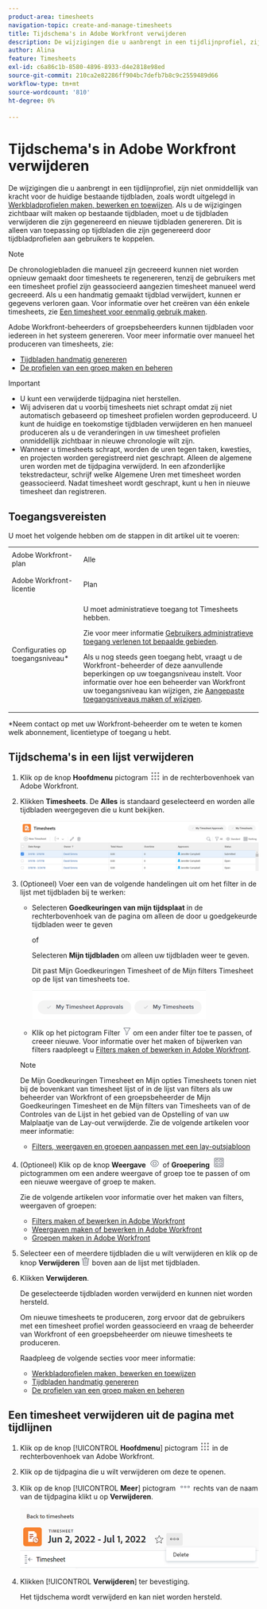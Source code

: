 ```yaml
---
product-area: timesheets
navigation-topic: create-and-manage-timesheets
title: Tijdschema's in Adobe Workfront verwijderen
description: De wijzigingen die u aanbrengt in een tijdlijnprofiel, zijn niet onmiddellijk van kracht voor de momenteel bestaande tijdbladen, zoals uitgelegd in Create, geef, en wijs timesheet profielen uit. Als u de wijzigingen zichtbaar wilt maken op bestaande tijdbladen, moet u de tijdbladen verwijderen die zijn gegenereerd en nieuwe tijdbladen genereren. Dit is alleen van toepassing op tijdbladen die zijn gegenereerd door tijdbladprofielen aan gebruikers te koppelen.
author: Alina
feature: Timesheets
exl-id: c6a86c1b-8580-4896-8933-d4e2818e98ed
source-git-commit: 210ca2e82286ff904bc7defb7b8c9c2559489d66
workflow-type: tm+mt
source-wordcount: '810'
ht-degree: 0%

---
```


# Tijdschema&#39;s in Adobe Workfront verwijderen

De wijzigingen die u aanbrengt in een tijdlijnprofiel, zijn niet onmiddellijk van kracht voor de huidige bestaande tijdbladen, zoals wordt uitgelegd in [Werkbladprofielen maken, bewerken en toewijzen](../../timesheets/create-and-manage-timesheets/create-timesheet-profiles.md). Als u de wijzigingen zichtbaar wilt maken op bestaande tijdbladen, moet u de tijdbladen verwijderen die zijn gegenereerd en nieuwe tijdbladen genereren. Dit is alleen van toepassing op tijdbladen die zijn gegenereerd door tijdbladprofielen aan gebruikers te koppelen.

>[!NOTE]
>
>De chronologiebladen die manueel zijn gecreeerd kunnen niet worden opnieuw gemaakt door timesheets te regenereren, tenzij de gebruikers met een timesheet profiel zijn geassocieerd aangezien timesheet manueel werd gecreeerd. Als u een handmatig gemaakt tijdblad verwijdert, kunnen er gegevens verloren gaan. Voor informatie over het creëren van één enkele timesheets, zie [Een timesheet voor eenmalig gebruik maken](../../timesheets/create-and-manage-timesheets/create-tmshts.md).

Adobe Workfront-beheerders of groepsbeheerders kunnen tijdbladen voor iedereen in het systeem genereren. Voor meer informatie over manueel het produceren van timesheets, zie:

* [Tijdbladen handmatig genereren](../../timesheets/create-and-manage-timesheets/manually-generate-timesheets.md)
* [De profielen van een groep maken en beheren](../../administration-and-setup/manage-groups/work-with-group-objects/create-and-modify-a-groups-timesheet-profiles.md)

>[!IMPORTANT]
>
>* U kunt een verwijderde tijdpagina niet herstellen.
>* Wij adviseren dat u voorbij timesheets niet schrapt omdat zij niet automatisch gebaseerd op timesheet profielen worden geproduceerd. U kunt de huidige en toekomstige tijdbladen verwijderen en hen manueel produceren als u de veranderingen in uw timesheet profielen onmiddellijk zichtbaar in nieuwe chronologie wilt zijn.
>* Wanneer u timesheets schrapt, worden de uren tegen taken, kwesties, en projecten worden geregistreerd niet geschrapt. Alleen de algemene uren worden met de tijdpagina verwijderd. In een afzonderlijke tekstredacteur, schrijf welke Algemene Uren met timesheet worden geassocieerd. Nadat timesheet wordt geschrapt, kunt u hen in nieuwe timesheet dan registreren.
>


## Toegangsvereisten

U moet het volgende hebben om de stappen in dit artikel uit te voeren:

<table style="table-layout:auto"> 
 <col> 
 <col> 
 <tbody> 
  <tr> 
   <td role="rowheader">Adobe Workfront-plan</td> 
   <td> <p>Alle</p> </td> 
  </tr> 
  <tr> 
   <td role="rowheader">Adobe Workfront-licentie</td> 
   <td> <p>Plan </p> </td> 
  </tr> 
  <tr> 
   <td role="rowheader">Configuraties op toegangsniveau*</td> 
   <td> <p>U moet administratieve toegang tot Timesheets hebben. </p> <p>Zie voor meer informatie <a href="../../administration-and-setup/add-users/configure-and-grant-access/grant-users-admin-access-certain-areas.md" class="MCXref xref">Gebruikers administratieve toegang verlenen tot bepaalde gebieden</a>.</p> <p>Als u nog steeds geen toegang hebt, vraagt u de Workfront-beheerder of deze aanvullende beperkingen op uw toegangsniveau instelt. Voor informatie over hoe een beheerder van Workfront uw toegangsniveau kan wijzigen, zie <a href="../../administration-and-setup/add-users/configure-and-grant-access/create-modify-access-levels.md" class="MCXref xref">Aangepaste toegangsniveaus maken of wijzigen</a>.</p> </td> 
  </tr> 
 </tbody> 
</table>

*Neem contact op met uw Workfront-beheerder om te weten te komen welk abonnement, licentietype of toegang u hebt.

## Tijdschema&#39;s in een lijst verwijderen

1. Klik op de knop **Hoofdmenu** pictogram ![](assets/main-menu-icon.png) in de rechterbovenhoek van Adobe Workfront.

1. Klikken **Timesheets**. De **Alles** is standaard geselecteerd en worden alle tijdbladen weergegeven die u kunt bekijken.

   ![](assets/timesheet-list-one-timesheet-selected-nwe-350x70.png)

1. (Optioneel) Voer een van de volgende handelingen uit om het filter in de lijst met tijdbladen bij te werken:

   * Selecteren **Goedkeuringen van mijn tijdsplaat** in de rechterbovenhoek van de pagina om alleen de door u goedgekeurde tijdbladen weer te geven

      of

      Selecteren **Mijn tijdbladen** om alleen uw tijdbladen weer te geven.

      Dit past Mijn Goedkeuringen Timesheet of de Mijn filters Timesheet op de lijst van timesheets toe.

      ![](assets/my-timesheet-approvals-my-timesheets-pills-on-timesheets-list-nwe-350x58.png)

   * Klik op het pictogram Filter ![](assets/filter-nwepng.png) om een ander filter toe te passen, of creeer nieuwe. Voor informatie over het maken of bijwerken van filters raadpleegt u [Filters maken of bewerken in Adobe Workfront](../../reports-and-dashboards/reports/reporting-elements/create-filters.md).
   >[!NOTE]
   De Mijn Goedkeuringen Timesheet en Mijn opties Timesheets tonen niet bij de bovenkant van timesheet lijst of in de lijst van filters als uw beheerder van Workfront of een groepsbeheerder de Mijn Goedkeuringen Timesheet en de Mijn filters van Timesheets van of de Controles van de Lijst in het gebied van de Opstelling of van uw Malplaatje van de Lay-out verwijderde. Zie de volgende artikelen voor meer informatie:
   * [Filters, weergaven en groepen aanpassen met een lay-outsjabloon](../../administration-and-setup/customize-workfront/use-layout-templates/customize-fvg-list-controls-layout-template.md)


1. (Optioneel) Klik op de knop **Weergave** ![](assets/view-icon.png) of **Groepering** ![](assets/grouping.png) pictogrammen om een andere weergave of groep toe te passen of om een nieuwe weergave of groep te maken.

   Zie de volgende artikelen voor informatie over het maken van filters, weergaven of groepen:

   * [Filters maken of bewerken in Adobe Workfront](../../reports-and-dashboards/reports/reporting-elements/create-filters.md)
   * [Weergaven maken of bewerken in Adobe Workfront](../../reports-and-dashboards/reports/reporting-elements/create-edit-views.md)
   * [Groepen maken in Adobe Workfront](../../reports-and-dashboards/reports/reporting-elements/create-groupings.md)

1. Selecteer een of meerdere tijdbladen die u wilt verwijderen en klik op de knop **Verwijderen**  ![](assets/delete.png) boven aan de lijst met tijdbladen.

1. Klikken **Verwijderen**.

   De geselecteerde tijdbladen worden verwijderd en kunnen niet worden hersteld.

   Om nieuwe timesheets te produceren, zorg ervoor dat de gebruikers met een timesheet profiel worden geassocieerd en vraag de beheerder van Workfront of een groepsbeheerder om nieuwe timesheets te produceren.

   Raadpleeg de volgende secties voor meer informatie:

   * [Werkbladprofielen maken, bewerken en toewijzen](../../timesheets/create-and-manage-timesheets/create-timesheet-profiles.md)
   * [Tijdbladen handmatig genereren](../../timesheets/create-and-manage-timesheets/manually-generate-timesheets.md)
   * [De profielen van een groep maken en beheren](../../administration-and-setup/manage-groups/work-with-group-objects/create-and-modify-a-groups-timesheet-profiles.md)

## Een timesheet verwijderen uit de pagina met tijdlijnen

1. Klik op de knop [!UICONTROL **Hoofdmenu**] pictogram ![](assets/main-menu-icon.png) in de rechterbovenhoek van Adobe Workfront.
1. Klik op de tijdpagina die u wilt verwijderen om deze te openen.
1. Klik op de knop [!UICONTROL **Meer**] pictogram ![](assets/more-icon.png) rechts van de naam van de tijdpagina klikt u op **Verwijderen**.

   ![Tijdschema verwijderen uit pagina met tijdlijnen](assets/delete-timesheet-from-timesheet-page.png)
1. Klikken [!UICONTROL **Verwijderen**] ter bevestiging.

   Het tijdschema wordt verwijderd en kan niet worden hersteld.
